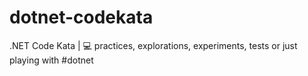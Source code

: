 # dotnet-codekata
.NET Code Kata | 💻 practices, explorations, experiments, tests or just playing with #dotnet
